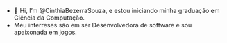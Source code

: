 - 👋 Hi, I’m @CinthiaBezerraSouza, e estou iniciando minha graduação em Ciência da Computação.
- Meu interreses são em ser Desenvolvedora de software e sou apaixonada em jogos.



<!---
CinthiaBezerraSouza/CinthiaBezerraSouza is a ✨ special ✨ repository because its `README.md` (this file) appears on your GitHub profile.
You can click the Preview link to take a look at your changes.
--->

